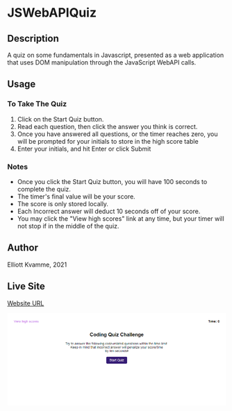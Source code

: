 # JSWebAPIQuiz

## Description
A quiz on some fundamentals in Javascript, presented as a web application that uses DOM manipulation through the JavaScript WebAPI calls.

## Usage
### To Take The Quiz
1. Click on the Start Quiz button.
2. Read each question, then click the answer you think is correct.
3. Once you have answered all questions, or the timer reaches zero, you will be prompted for your initials to store in the high score table
4. Enter your initials, and hit Enter or click Submit

 ### Notes
 - Once you click the Start Quiz button, you will have 100 seconds to complete the quiz.
 - The timer's final value will be your score.
 - The score is only stored locally.
 - Each Incorrect answer will deduct 10 seconds off of your score.
 - You may click the "View high scores" link at any time, but your timer will not stop if in the middle of the quiz.

## Author
Elliott Kvamme, 2021

## Live Site
[Website URL](https://Bycicleace.github.io/JSWebAPIQuiz)

![Site Image](/assets/images/site.png)
